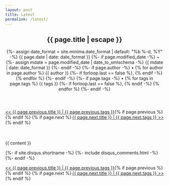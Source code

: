 ```yaml
---
layout: post
title: Latest
permalink: /latest/
---
```

<article class="post h-entry" itemscope itemtype="http://schema.org/BlogPosting">

  <header class="post-header">
    <h1 class="post-title p-name" itemprop="name headline">{{ page.title | escape }}</h1>
    <p class="post-meta">
      {%- assign date_format = site.minima.date_format | default: "%b %-d, %Y" -%}
      <time class="dt-published" datetime="{{ page.date | date_to_xmlschema }}" itemprop="datePublished">
        {{ page.date | date: date_format }}
      </time>
      {%- if page.modified_date -%}
        ~ 
        {%- assign mdate = page.modified_date | date_to_xmlschema -%}
        <time class="dt-modified" datetime="{{ mdate }}" itemprop="dateModified">
          {{ mdate | date: date_format }}
        </time>
      {%- endif -%}
      {%- if page.author -%}
        • {% for author in page.author %}
          <span itemprop="author" itemscope itemtype="http://schema.org/Person">
            <span class="p-author h-card" itemprop="name">{{ author }}</span></span>
            {%- if forloop.last == false %}, {% endif -%}
        {% endfor %}
      {%- endif -%}
      {%- if page.tags -%}
          • {% for tags in page.tags %}
            <span itemprop="tags" itemscope itemtype="http://schema.org/meta">
              <span class="p-tags h-card" itemprop="tagList">{{ tags }}</span></span>
              {%- if forloop.last == false %}, {% endif -%}
          {% endfor %}
        {%- endif -%}</p>
  </header>

  {% if page.previous %}
    <a href="{{ site.url | append: page.previous.url }}" style="text-align:left;float:left;">
      &#60;&#60; {{ page.previous.title }} | {{ page.previous.tags }}
    </a>
  {% endif %}
  {% if page.next %}
    <a href="{{ site.url | append: page.next.url }}" style="text-align:right;float:right;">
      {{ page.next.title }} | {{ page.next.tags }} &#62;&#62;
    </a>
  {% endif %}

  <br>
  <br>

  <div class="post-content e-content" itemprop="articleBody">
    {{ content }}
  </div>

  {%- if site.disqus.shortname -%}
    {%- include disqus_comments.html -%}
  {%- endif -%}

  <a class="u-url" href="{{ page.url | relative_url }}" hidden></a>

  {% if page.previous %}
    <a href="{{ site.url | append: page.previous.url }}" style="text-align:left;float:left;">
      &#60;&#60; {{ page.previous.title }} | {{ page.previous.tags }}
    </a>
  {% endif %}
  {% if page.next %}
    <a href="{{ site.url | append: page.next.url }}" style="text-align:right;float:right;">
      {{ page.next.title }} | {{ page.next.tags }} &#62;&#62;
    </a>
  {% endif %}
    
</article>

